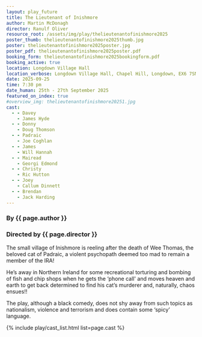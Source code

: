 ```yaml
---
layout: play_future
title: The Lieutenant of Inishmore
author: Martin McDonagh
director: Ranulf Oliver
resource_root: /assets/img/play/thelieutenantofinishmore2025
poster_thumb: thelieutenantofinishmore2025thumb.jpg
poster: thelieutenantofinishmore2025poster.jpg
poster_pdf: thelieutenantofinishmore2025poster.pdf
booking_form: thelieutenantofinishmore2025bookingform.pdf
booking_active: true
location: Longdown Village Hall
location_verbose: Longdown Village Hall, Chapel Hill, Longdown, EX6 7SN
date: 2025-09-25
time: 7:30 pm
date_human: 25th - 27th September 2025
featured_on_index: true
#overview_img: thelieutenantofinishmore20251.jpg
cast:
  - - Davey
    - James Hyde
  - - Donny
    - Doug Thomson
  - - Padraic
    - Joe Coghlan
  - - James
    - Will Hannah
  - - Mairead
    - Georgi Edmond
  - - Christy
    - Ric Hutton
  - - Joey
    - Callum Dinnett
  - - Brendan
    - Jack Harding
---
```


### By {{ page.author }}
### Directed by {{ page.director }}

The small village of Inishmore is reeling after the death of Wee Thomas, the
beloved cat of Padraic, a violent psychopath deemed too mad to remain a member
of the IRA!

He’s away in Northern Ireland for some recreational torturing and bombing of
fish and chip shops when he gets the ‘phone call' and moves heaven and earth to
get back determined to find his cat’s murderer and, naturally, chaos ensues!!

The play, although a black comedy, does not shy away from such topics as
nationalism, violence and terrorism and does contain some ‘spicy’ language.

{% include play/cast_list.html list=page.cast %}
